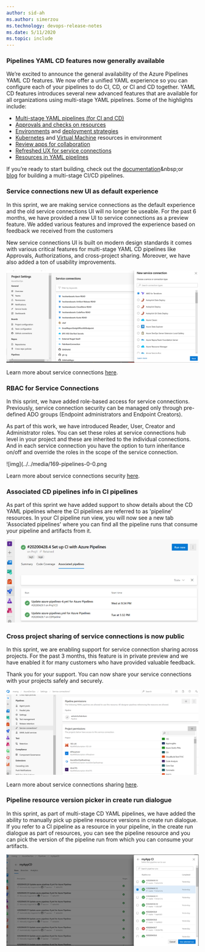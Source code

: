 ```yaml
---
author: sid-ah
ms.author: simerzou
ms.technology: devops-release-notes
ms.date: 5/11/2020
ms.topic: include
---
```


### Pipelines YAML CD features now generally available

We’re excited to announce the general availability of the Azure Pipelines YAML CD features. We now offer a unified YAML experience so you can configure each of your pipelines to do CI, CD, or CI and CD together. YAML CD features introduces several new advanced features that are available for all organizations using multi-stage YAML pipelines. Some of the highlights include:

- [Multi-stage YAML pipelines (for CI and CD)](https://docs.microsoft.com/azure/devops/pipelines/process/stages?view=azure-devops&tabs=yaml)
- [Approvals and checks on resources](https://docs.microsoft.com/en-us/azure/devops/pipelines/process/approvals?view=azure-devops&tabs=check-pass)
- [Environments](https://docs.microsoft.com/en-us/azure/devops/pipelines/process/environments?view=azure-devops) and [deployment strategies](https://docs.microsoft.com/en-us/azure/devops/pipelines/process/deployment-jobs?view=azure-devops#deployment-strategies)
- [Kubernetes](https://docs.microsoft.com/en-us/azure/devops/pipelines/process/environments-kubernetes?view=azure-devops) and [Virtual Machine](https://docs.microsoft.com/en-us/azure/devops/pipelines/process/environments-virtual-machines?view=azure-devops) resources in environment
- [Review apps for collaboration](https://docs.microsoft.com/en-us/azure/devops/pipelines/process/environments-kubernetes?view=azure-devops#setup-review-app)
- [Refreshed UX for service connections](https://docs.microsoft.com/en-us/azure/devops/pipelines/library/service-endpoints?view=azure-devops&tabs=yaml)
- [Resources in YAML pipelines](https://docs.microsoft.com/en-us/azure/devops/pipelines/process/resources?view=azure-devops&tabs=schema)

If you’re ready to start building, check out the [documentation](https://go.microsoft.com/fwlink/?linkid=2091040")&nbsp;or [blog](https://devblogs.microsoft.com/devops/announcing-general-availability-of-azure-pipelines-yaml-cd/)&nbsp;for building a multi-stage CI/CD pipelines.

### Service connections new UI as default experience

In this sprint, we are making service connections as the default experience and the old service connections UI will no longer be useable. For the past 6 months, we have provided a new UI to service connections as a preview feature. We added various features and improved the experience based on feedback we received from the customers

New service connections UI is built on modern design standards it comes with various critical features for multi-stage YAML CD pipelines like Approvals, Authorizations, and cross-project sharing. Moreover, we have also added a ton of usability improvements.

![img](../../media/169-pipelines-3-0.png)

Learn more about service connections [here](https://aka.ms/SCLearnMore).

### RBAC for Service Connections

In this sprint, we have added role-based access for service connections. Previously, service connection security can be managed only through pre-defined ADO groups (Endpoint administrators and Endpoint Creators).

As part of this work, we have introduced Reader, User, Creator and Administrator roles. You can set these roles at service connections hub level in your project and these are inherited to the individual connections. And in each service connection you have the option to turn inheritance on/off and override the roles in the scope of the service connection.

![img](../../media/169-pipelines-0-0.png

Learn more about service connections security [here](https://aka.ms/SCLearnMore).

### Associated CD pipelines info in CI pipelines

As part of this sprint we have added support to show details about the CD YAML pipelines where the CI pipelines are referred to as 'pipeline' resources. In your CI pipeline run view, you will now see a new tab 'Associated pipelines' where you can find all the pipeline runs that consume your pipeline and artifacts from it.

![img](../../media/169-pipelines-5-0.png)

### Cross project sharing of service connections is now public

In this sprint, we are enabling support for service connection sharing across projects. For the past 3 months, this feature is in private preview and we have enabled it for many customers who have provided valuable feedback.

Thank you for your support. You can now share your service connections with your projects safely and securely.

![img](../../media/169-pipelines-4-0.png)

Learn more about service connections sharing [here](https://aka.ms/SCLearnMore).

### Pipeline resource version picker in create run dialogue

In this sprint, as part of multi-stage CD YAML pipelines, we have added the ability to manually pick up pipeline resource versions in create run dialogue. If you refer to a CI pipeline as a resource in your pipeline, in the create run dialogue as part of resources, you can see the pipeline resource and you can pick the version of the pipeline run from which you can consume your artifacts.

![img](../../media/169-pipelines-2-0.png)
